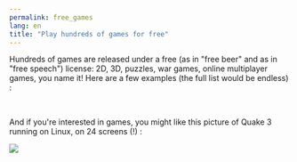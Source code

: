 ```yaml
---
permalink: free_games
lang: en
title: "Play hundreds of games for free"
---
```


Hundreds of games are released under a free (as in "free beer" and as in "free speech") license: 2D, 3D, puzzles, war games, online multiplayer games, you name it! Here are a few examples (the full list would be endless) :

<div id="items">



<br class="clearboth" />


And if you're interested in games, you might like this picture of Quake 3 running on Linux, on 24 screens (!) :

<a href="/img/quake_24_screens.jpg"><img src="/img/quake_24_screens_thumbnail.jpg" /></a>




